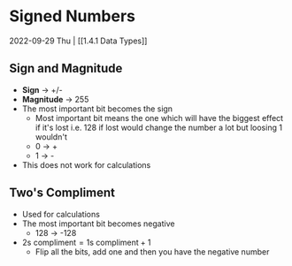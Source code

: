# Signed Numbers
2022-09-29 Thu | [[1.4.1 Data Types]]

## Sign and Magnitude
- **Sign** -> +/-
- **Magnitude** -> 255
- The most important bit becomes the sign 
	- Most important bit means the one which will have the biggest effect if it's lost i.e. 128 if lost would change the number a lot but loosing 1 wouldn't
	- 0 -> +
	- 1 -> -
- This does not work for calculations

## Two's Compliment
- Used for calculations
- The most important bit becomes negative
	- 128 -> -128
- $\text{2s compliment} = \text{1s compliment} + 1$
	- Flip all the bits, add one and then you have the negative number